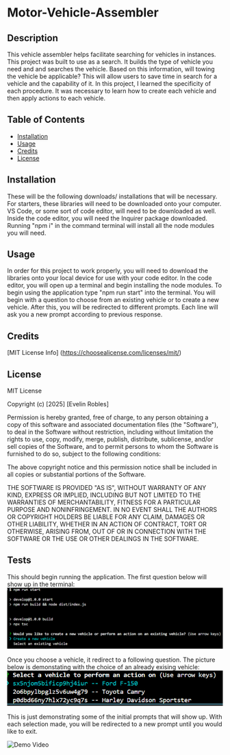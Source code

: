 # Motor-Vehicle-Assembler

## Description

This vehicle assembler helps facilitate searching for vehicles in instances. This project was built to use as a search. It builds the type of vehicle you need and and searches the vehicle. Based on this information, will towing the vehicle be applicable? This will allow users to save time in search for a vehicle and the capability of it. In this project, I learned the specificity of each procedure. It was necessary to learn how to create each vehicle and then apply actions to each vehicle. 

## Table of Contents

- [Installation](#installation)
- [Usage](#usage)
- [Credits](#credits)
- [License](#license)

## Installation

These will be the following downloads/ installations that will be necessary. For starters, these libraries will need to be downloaded onto your computer. VS Code, or some sort of code editor, will need to be downloaded as well. Inside the code editor, you will need the Inquirer package downloaded. Running "npm i" in the command terminal will install all the node modules you will need. 

## Usage

In order for this project to work properly, you will need to download the libraries onto your local device for use with your code editor. In the code editor, you will open up a terminal and begin installing the node modules. To begin using the application type "npm run start" into the terminal. You will begin with a question to choose from an existing vehicle or to create a new vehicle. After this, you will be redirected to different prompts. Each line will ask you a new prompt according to previous response. 

## Credits

[MIT License Info] (https://choosealicense.com/licenses/mit/)

## License

MIT License

Copyright (c) [2025] [Evelin Robles]

Permission is hereby granted, free of charge, to any person obtaining a copy
of this software and associated documentation files (the "Software"), to deal
in the Software without restriction, including without limitation the rights
to use, copy, modify, merge, publish, distribute, sublicense, and/or sell
copies of the Software, and to permit persons to whom the Software is
furnished to do so, subject to the following conditions:

The above copyright notice and this permission notice shall be included in all
copies or substantial portions of the Software.

THE SOFTWARE IS PROVIDED "AS IS", WITHOUT WARRANTY OF ANY KIND, EXPRESS OR
IMPLIED, INCLUDING BUT NOT LIMITED TO THE WARRANTIES OF MERCHANTABILITY,
FITNESS FOR A PARTICULAR PURPOSE AND NONINFRINGEMENT. IN NO EVENT SHALL THE
AUTHORS OR COPYRIGHT HOLDERS BE LIABLE FOR ANY CLAIM, DAMAGES OR OTHER
LIABILITY, WHETHER IN AN ACTION OF CONTRACT, TORT OR OTHERWISE, ARISING FROM,
OUT OF OR IN CONNECTION WITH THE SOFTWARE OR THE USE OR OTHER DEALINGS IN THE
SOFTWARE.

## Tests

This should begin running the application. The first question below will show up in the terminal:
    ![Initial vehicle selection](assets/images/Initial%20Prompt.png)

Once you choose a vehicle, it redirect to a following question. The picture below is demonstating with the choice of an already exising vehicle:
    ![Following Prompts](assets/images/Following%20Prompt.png)

This is just demonstrating some of the initial prompts that will show up. With each selection made, you will be redirected to a new prompt until you would like to exit.

![Demo Video](https://drive.google.com/file/d/1hDlsbFtWNSMAzDXtET_0b1rFhgGkBsPH/view?usp=drive_link)